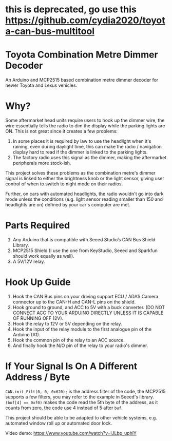 # this is deprecated, go use this https://github.com/cydia2020/toyota-can-bus-multitool

# Toyota Combination Metre Dimmer Decoder
An Arduino and MCP2515 based combination metre dimmer decoder for newer Toyota and Lexus vehicles.

# Why?
Some aftermarket head units require users to hook up the dimmer wire, the wire essentially tells the radio to dim the display while the parking lights are ON.
This is not great since it creates a few problems:
1. In some places it is required by law to use the headlight when it's raining, even during daylight time, this can make the radio / navigation display hard to read if the dimmer is linked to the parking lights.
2. The factory radio uses this signal as the dimmer, making the aftermarket peripherals more stock-ish.

This project solves these problems as the combination metre's dimmer signal is linked to either the brightness knob or the light sensor, giving user control of when to switch to night mode on their radios.

Further, on cars with automated headlights, the radio wouldn't go into dark mode unless the conditions (e.g. light sensor reading smaller than 150 and headlights are on) defined by your car's computer are met.

# Parts Required
1. Any Arduino that is compatible with Seeed Studio’s CAN Bus Shield Library.
2. MCP2515 Shield (I use the one from KeyStudio, Seeed and Sparkfun should work equally as well).
3. A 5V/12V relay.

# Hook Up Guide
1. Hook the CAN Bus pins on your driving support ECU / ADAS Camera connector up to the CAN-H and CAN-L pins on the shield.
2. Hook ground to ground, and ACC to 5V with a buck converter. (DO NOT CONNECT ACC TO YOUR ARDUINO DIRECTLY UNLESS IT IS CAPABLE OF RUNNING OFF 12V).
3. Hook the relay to 12V or 5V depending on the relay.
4. Hook the input of the relay module to the first analogue pin of the Arduino (A1).
5. Hook the common pin of the relay to an ACC source.
6. And finally hook the N/O pin of the relay to your radio's dimmer.

# If Your Signal Is On A Different Address / Byte
`CAN.init_Filt(0, 0, 0x620);` is the address filter of the code, the MCP2515 supports a few filters, you may refer to the example in Seeed's library.
`(buf[4] == 0xf0)` makes the code read the 5th byte of the address, as it counts from zero, the code use 4 instead of 5 after `buf`.

This project should be able to be adapted to other vehicle systems, e.g. automated window roll up or automated door lock.

Video demo: https://www.youtube.com/watch?v=lJLbp_uphlY
